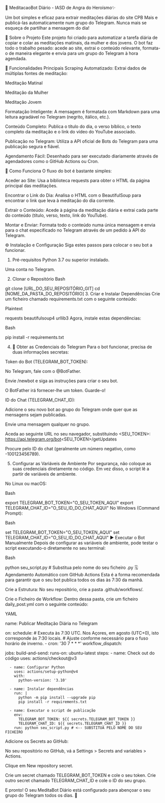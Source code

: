 🙏 MeditacaoBot Diário - IASD de Angra do Heroísmo✨

Um bot simples e eficaz para extrair meditações diárias do site CPB Mais e publicá-las automaticamente num grupo do Telegram. Nunca mais se esqueça de partilhar a mensagem do dia!

🎯 Sobre o Projeto
Este projeto foi criado para automatizar a tarefa diária de copiar e colar as meditações matinais, da mulher e dos jovens. O bot faz todo o trabalho pesado: acede ao site, extrai o conteúdo relevante, formata-o de maneira elegante e envia para um grupo do Telegram à hora agendada.

🚀 Funcionalidades Principais
Scraping Automatizado: Extrai dados de múltiplas fontes de meditação:

Meditação Matinal

Meditação da Mulher

Meditação Jovem

Formatação Inteligente: A mensagem é formatada com Markdown para uma leitura agradável no Telegram (negrito, itálico, etc.).

Conteúdo Completo: Publica o título do dia, o verso bíblico, o texto completo da meditação e o link do vídeo do YouTube associado.

Publicação no Telegram: Utiliza a API oficial de Bots do Telegram para uma publicação segura e fiável.

Agendamento Fácil: Desenhado para ser executado diariamente através de agendadores como o GitHub Actions ou Cron.

🔧 Como Funciona
O fluxo do bot é bastante simples:

Aceder ao Site: Usa a biblioteca requests para obter o HTML da página principal das meditações.

Encontrar o Link do Dia: Analisa o HTML com o BeautifulSoup para encontrar o link que leva à meditação do dia corrente.

Extrair o Conteúdo: Acede à página da meditação diária e extrai cada parte do conteúdo (título, verso, texto, link do YouTube).

Montar e Enviar: Formata todo o conteúdo numa única mensagem e envia para o chat especificado no Telegram através de um pedido à API do Telegram.


⚙️ Instalação e Configuração
Siga estes passos para colocar o seu bot a funcionar.

1. Pré-requisitos
Python 3.7 ou superior instalado.

Uma conta no Telegram.

2. Clonar o Repositório
Bash

git clone [URL_DO_SEU_REPOSITÓRIO_GIT]
cd [NOME_DA_PASTA_DO_REPOSITÓRIO]
3. Criar e Instalar Dependências
Crie um ficheiro chamado requirements.txt com o seguinte conteúdo:

Plaintext

requests
beautifulsoup4
urllib3
Agora, instale estas dependências:

Bash

pip install -r requirements.txt

4. 🔑 Obter as Credenciais do Telegram
Para o bot funcionar, precisa de duas informações secretas:

Token do Bot (TELEGRAM_BOT_TOKEN):

No Telegram, fale com o @BotFather.

Envie /newbot e siga as instruções para criar o seu bot.

O BotFather irá fornecer-lhe um token. Guarde-o!

ID do Chat (TELEGRAM_CHAT_ID):

Adicione o seu novo bot ao grupo do Telegram onde quer que as mensagens sejam publicadas.

Envie uma mensagem qualquer no grupo.

Aceda ao seguinte URL no seu navegador, substituindo <SEU_TOKEN>:
https://api.telegram.org/bot<SEU_TOKEN>/getUpdates

Procure pelo ID do chat (geralmente um número negativo, como -100123456789).

5. Configurar as Variáveis de Ambiente
Por segurança, não coloque as suas credenciais diretamente no código. Em vez disso, o script lê a partir de variáveis de ambiente.

No Linux ou macOS:

Bash

export TELEGRAM_BOT_TOKEN="O_SEU_TOKEN_AQUI"
export TELEGRAM_CHAT_ID="O_SEU_ID_DO_CHAT_AQUI"
No Windows (Command Prompt):

Bash

set TELEGRAM_BOT_TOKEN="O_SEU_TOKEN_AQUI"
set TELEGRAM_CHAT_ID="O_SEU_ID_DO_CHAT_AQUI"
▶️ Executar o Bot Manualmente
Depois de configurar as variáveis de ambiente, pode testar o script executando-o diretamente no seu terminal:

Bash

python seu_script.py # Substitua pelo nome do seu ficheiro .py
🗓️ Agendamento Automático com GitHub Actions
Esta é a forma recomendada para garantir que o seu bot publica todos os dias às 7:30 da manhã.

Crie a Estrutura: No seu repositório, crie a pasta .github/workflows/.

Crie o Ficheiro de Workflow: Dentro dessa pasta, crie um ficheiro daily_post.yml com o seguinte conteúdo:

YAML

name: Publicar Meditação Diária no Telegram

on:
  schedule:
    # Executa às 7:30 UTC. Nos Açores, em agosto (UTC+0), isto corresponde às 7:30 locais.
    # Ajuste conforme necessário para o fuso horário de inverno.
    - cron: '30 7 * * *'
  workflow_dispatch:

jobs:
  build-and-send:
    runs-on: ubuntu-latest
    steps:
      - name: Check out do código
        uses: actions/checkout@v3

      - name: Configurar Python
        uses: actions/setup-python@v4
        with:
          python-version: '3.10'

      - name: Instalar dependências
        run: |
          python -m pip install --upgrade pip
          pip install -r requirements.txt

      - name: Executar o script de publicação
        env:
          TELEGRAM_BOT_TOKEN: ${{ secrets.TELEGRAM_BOT_TOKEN }}
          TELEGRAM_CHAT_ID: ${{ secrets.TELEGRAM_CHAT_ID }}
        run: python seu_script.py # <-- SUBSTITUA PELO NOME DO SEU FICHEIRO

Adicione os Secrets ao GitHub:

No seu repositório no GitHub, vá a Settings > Secrets and variables > Actions.

Clique em New repository secret.

Crie um secret chamado TELEGRAM_BOT_TOKEN e cole o seu token.
Crie outro secret chamado TELEGRAM_CHAT_ID e cole o ID do seu grupo.

E pronto! O seu MeditaBot Diário está configurado para abençoar o seu grupo do Telegram todos os dias. 🎉
